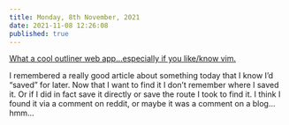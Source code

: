```yaml
---
title: Monday, 8th November, 2021
date: 2021-11-08 12:26:08
published: true
---
```


[What a cool outliner web app…especially if you like/know vim.](https://github.com/WuTheFWasThat/vimflowy)

I remembered a really good article about something today that I know I’d “saved” for later. Now that I want to find it I don’t remember where I saved it. Or if I did in fact save it directly or save the route I took to find it. I think I found it via a comment on reddit, or maybe it was a comment on a blog…hmm…